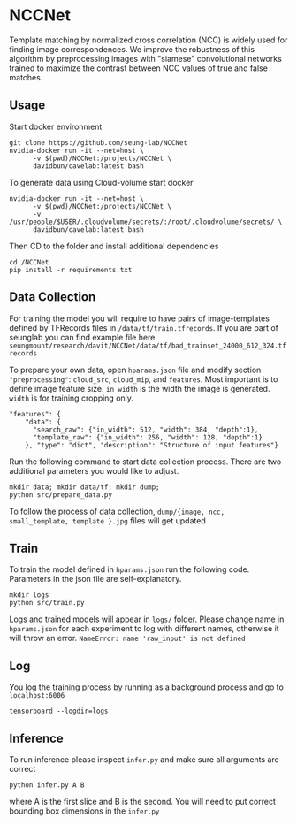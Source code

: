 # NCCNet
Template  matching  by  normalized  cross  correlation (NCC) is widely used for finding image correspondences. We improve the robustness of this algorithm by preprocessing images with "siamese" convolutional networks trained to maximize the contrast between NCC values of true and false matches.

## Usage
Start docker environment
```
git clone https://github.com/seung-lab/NCCNet
nvidia-docker run -it --net=host \
      -v $(pwd)/NCCNet:/projects/NCCNet \
      davidbun/cavelab:latest bash
```

To generate data using Cloud-volume start docker
```
nvidia-docker run -it --net=host \
      -v $(pwd)/NCCNet:/projects/NCCNet \
      -v /usr/people/$USER/.cloudvolume/secrets/:/root/.cloudvolume/secrets/ \
      davidbun/cavelab:latest bash
```

Then CD to the folder and install additional dependencies
```
cd /NCCNet
pip install -r requirements.txt
```

## Data Collection
For training the model you will require to have pairs of image-templates defined by TFRecords files in `/data/tf/train.tfrecords`. If you are part of seunglab you can find example file here `seungmount/research/davit/NCCNet/data/tf/bad_trainset_24000_612_324.tfrecords`

To prepare your own data, open `hparams.json` file and modify section `"preprocessing"`:
`cloud_src`, `cloud_mip`, and `features`. Most important is to define image feature size. `in_width` is the width the image is generated. `width` is for training cropping only.

```
"features": {
    "data": {
      "search_raw": {"in_width": 512, "width": 384, "depth":1},
      "template_raw": {"in_width": 256, "width": 128, "depth":1}
    }, "type": "dict", "description": "Structure of input features"}
```

Run the following command to start data collection process. There are two additional parameters you would like to adjust.
```
mkdir data; mkdir data/tf; mkdir dump;
python src/prepare_data.py
```
To follow the process of data collection, `dump/{image, ncc, small_template, template }.jpg` files will get updated

## Train
To train the model defined in `hparams.json` run the following code. Parameters in the json file are self-explanatory.

```
mkdir logs
python src/train.py
```

Logs and trained models will appear in `logs/` folder. Please change name in `hparams.json` for each experiment to log with different names, otherwise it will throw an error.  `NameError: name 'raw_input' is not defined`


## Log
You log the training process by running as a background process and go to `localhost:6006`

```
tensorboard --logdir=logs
```

## Inference
To run inference please inspect `infer.py` and make sure all arguments are correct

```
python infer.py A B
```
where A is the first slice and B is the second. You will need to put correct bounding box dimensions in the `infer.py`

